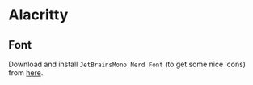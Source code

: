 # Alacritty

## Font

Download and install `JetBrainsMono Nerd Font` (to get some nice icons) from [here](https://www.nerdfonts.com/).
